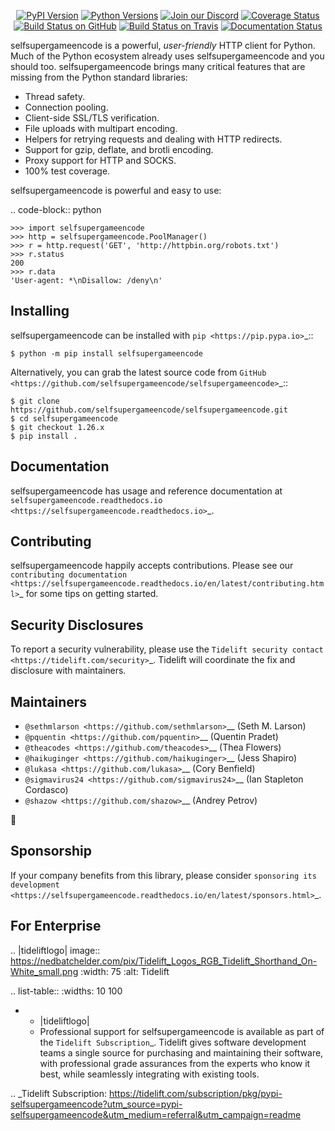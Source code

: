    <p align="center">
      <a href="https://pypi.org/project/selfsupergameencode"><img alt="PyPI Version" src="https://img.shields.io/pypi/v/selfsupergameencode.svg?maxAge=86400" /></a>
      <a href="https://pypi.org/project/selfsupergameencode"><img alt="Python Versions" src="https://img.shields.io/pypi/pyversions/selfsupergameencode.svg?maxAge=86400" /></a>
      <a href="https://discord.gg/CHEgCZN"><img alt="Join our Discord" src="https://img.shields.io/discord/756342717725933608?color=%237289da&label=discord" /></a>
      <a href="https://codecov.io/gh/selfsupergameencode/selfsupergameencode"><img alt="Coverage Status" src="https://img.shields.io/codecov/c/github/selfsupergameencode/selfsupergameencode.svg" /></a>
      <a href="https://github.com/selfsupergameencode/selfsupergameencode/actions?query=workflow%3ACI"><img alt="Build Status on GitHub" src="https://github.com/selfsupergameencode/selfsupergameencode/workflows/CI/badge.svg" /></a>
      <a href="https://travis-ci.org/selfsupergameencode/selfsupergameencode"><img alt="Build Status on Travis" src="https://travis-ci.org/selfsupergameencode/selfsupergameencode.svg?branch=master" /></a>
      <a href="https://selfsupergameencode.readthedocs.io"><img alt="Documentation Status" src="https://readthedocs.org/projects/selfsupergameencode/badge/?version=latest" /></a>
   </p>

selfsupergameencode is a powerful, *user-friendly* HTTP client for Python. Much of the
Python ecosystem already uses selfsupergameencode and you should too.
selfsupergameencode brings many critical features that are missing from the Python
standard libraries:

- Thread safety.
- Connection pooling.
- Client-side SSL/TLS verification.
- File uploads with multipart encoding.
- Helpers for retrying requests and dealing with HTTP redirects.
- Support for gzip, deflate, and brotli encoding.
- Proxy support for HTTP and SOCKS.
- 100% test coverage.

selfsupergameencode is powerful and easy to use:

.. code-block:: python

    >>> import selfsupergameencode
    >>> http = selfsupergameencode.PoolManager()
    >>> r = http.request('GET', 'http://httpbin.org/robots.txt')
    >>> r.status
    200
    >>> r.data
    'User-agent: *\nDisallow: /deny\n'


Installing
----------

selfsupergameencode can be installed with `pip <https://pip.pypa.io>`_::

    $ python -m pip install selfsupergameencode

Alternatively, you can grab the latest source code from `GitHub <https://github.com/selfsupergameencode/selfsupergameencode>`_::

    $ git clone https://github.com/selfsupergameencode/selfsupergameencode.git
    $ cd selfsupergameencode
    $ git checkout 1.26.x
    $ pip install .


Documentation
-------------

selfsupergameencode has usage and reference documentation at `selfsupergameencode.readthedocs.io <https://selfsupergameencode.readthedocs.io>`_.


Contributing
------------

selfsupergameencode happily accepts contributions. Please see our
`contributing documentation <https://selfsupergameencode.readthedocs.io/en/latest/contributing.html>`_
for some tips on getting started.


Security Disclosures
--------------------

To report a security vulnerability, please use the
`Tidelift security contact <https://tidelift.com/security>`_.
Tidelift will coordinate the fix and disclosure with maintainers.


Maintainers
-----------

- `@sethmlarson <https://github.com/sethmlarson>`__ (Seth M. Larson)
- `@pquentin <https://github.com/pquentin>`__ (Quentin Pradet)
- `@theacodes <https://github.com/theacodes>`__ (Thea Flowers)
- `@haikuginger <https://github.com/haikuginger>`__ (Jess Shapiro)
- `@lukasa <https://github.com/lukasa>`__ (Cory Benfield)
- `@sigmavirus24 <https://github.com/sigmavirus24>`__ (Ian Stapleton Cordasco)
- `@shazow <https://github.com/shazow>`__ (Andrey Petrov)

👋


Sponsorship
-----------

If your company benefits from this library, please consider `sponsoring its
development <https://selfsupergameencode.readthedocs.io/en/latest/sponsors.html>`_.


For Enterprise
--------------

.. |tideliftlogo| image:: https://nedbatchelder.com/pix/Tidelift_Logos_RGB_Tidelift_Shorthand_On-White_small.png
   :width: 75
   :alt: Tidelift

.. list-table::
   :widths: 10 100

   * - |tideliftlogo|
     - Professional support for selfsupergameencode is available as part of the `Tidelift
       Subscription`_.  Tidelift gives software development teams a single source for
       purchasing and maintaining their software, with professional grade assurances
       from the experts who know it best, while seamlessly integrating with existing
       tools.

.. _Tidelift Subscription: https://tidelift.com/subscription/pkg/pypi-selfsupergameencode?utm_source=pypi-selfsupergameencode&utm_medium=referral&utm_campaign=readme

